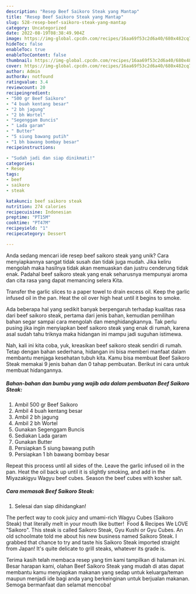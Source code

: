 ```yaml
---
description: "Resep Beef Saikoro Steak yang Mantap"
title: "Resep Beef Saikoro Steak yang Mantap"
slug: 528-resep-beef-saikoro-steak-yang-mantap
category: Uncategorized
date: 2022-08-19T08:38:49.904Z
image: https://img-global.cpcdn.com/recipes/16aa69f53c2d6a40/680x482cq70/beef-saikoro-steak-foto-resep-utama.jpg
hideToc: false
enableToc: true
enableTocContent: false
thumbnail: https://img-global.cpcdn.com/recipes/16aa69f53c2d6a40/680x482cq70/beef-saikoro-steak-foto-resep-utama.jpg
cover: https://img-global.cpcdn.com/recipes/16aa69f53c2d6a40/680x482cq70/beef-saikoro-steak-foto-resep-utama.jpg
author: Admin
authorAv: notfound
ratingvalue: 3.4
reviewcount: 20
recipeingredient:
- "500 gr Beef Saikoro"
- "4 buah kentang besar"
- "2 bh jagung"
- "2 bh Wortel"
- "Segenggam Buncis"
- " Lada garam"
- " Butter"
- "5 siung bawang putih"
- "1 bh bawang bombay besar"
recipeinstructions:

- "Sudah jadi dan siap dinikmati!"
categories:
- Resep
tags:
- beef
- saikoro
- steak

katakunci: beef saikoro steak 
nutrition: 274 calories
recipecuisine: Indonesian
preptime: "PT15M"
cooktime: "PT47M"
recipeyield: "1"
recipecategory: Dessert

---
```





Anda sedang mencari ide resep beef saikoro steak yang unik? Cara menyiapkannya sangat tidak susah dan tidak juga mudah. Jika keliru mengolah maka hasilnya tidak akan memuaskan dan justru cenderung tidak enak. Padahal beef saikoro steak yang enak seharusnya mempunyai aroma dan cita rasa yang dapat memancing selera Kita.





Transfer the garlic slices to a paper towel to drain excess oil. Keep the garlic infused oil in the pan. Heat the oil over high heat until it begins to smoke.

Ada beberapa hal yang sedikit banyak berpengaruh terhadap kualitas rasa dari beef saikoro steak, pertama dari jenis bahan, kemudian pemilihan bahan segar sampai cara mengolah dan menghidangkannya. Tak perlu pusing jika ingin menyiapkan beef saikoro steak yang enak di rumah, karena asal sudah tahu triknya maka hidangan ini mampu jadi suguhan istimewa.






Nah, kali ini kita coba, yuk, kreasikan beef saikoro steak sendiri di rumah. Tetap dengan bahan sederhana, hidangan ini bisa memberi manfaat dalam membantu menjaga kesehatan tubuh kita. Kamu bisa membuat Beef Saikoro Steak memakai 9 jenis bahan dan 0 tahap pembuatan. Berikut ini cara untuk membuat hidangannya.

<!--inarticleads1-->

##### Bahan-bahan dan bumbu yang wajib ada dalam pembuatan Beef Saikoro Steak:

1. Ambil 500 gr Beef Saikoro
1. Ambil 4 buah kentang besar
1. Ambil 2 bh jagung
1. Ambil 2 bh Wortel
1. Gunakan Segenggam Buncis
1. Sediakan  Lada garam
1. Gunakan  Butter
1. Persiapkan 5 siung bawang putih
1. Persiapkan 1 bh bawang bombay besar


Repeat this process until all sides of the. Leave the garlic infused oil in the pan. Heat the oil back up until it is slightly smoking, and add in the Miyazakigyu Wagyu beef cubes. Season the beef cubes with kosher salt. 

<!--inarticleads2-->

##### Cara memasak Beef Saikoro Steak:


1. Selesai dan siap dihidangkan!

The perfect way to cook juicy and umami-rich Wagyu Cubes (Saikoro Steak) that literally melt in your mouth like butter! ️ Food &amp; Recipes We LOVE ️&#34;Saikoro&#34;. This steak is called Saikoro Steak, Gyu Kushi or Gyu Cubes. An old schoolmate told me about his new business named Saikoro Steak. I grabbed that chance to try and taste his Saikoro Steak imported straight from Japan! It&#39;s quite delicate to grill steaks, whatever its grade is. 

Terima kasih telah membaca resep yang tim kami tampilkan di halaman ini. Besar harapan kami, olahan Beef Saikoro Steak yang mudah di atas dapat membantu kamu menyiapkan makanan yang sedap untuk keluarga/teman maupun menjadi ide bagi anda yang berkeinginan untuk berjualan makanan. Semoga bermanfaat dan selamat mencoba!
